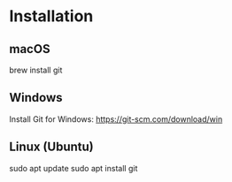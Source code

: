
# Installation

## macOS
brew install git

## Windows
Install Git for Windows: https://git-scm.com/download/win

## Linux (Ubuntu)
sudo apt update
sudo apt install git
